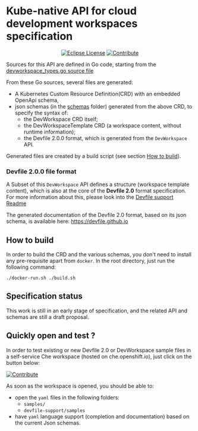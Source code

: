 # Kube-native API for cloud development workspaces specification

<div id="header" align="center">

[![Eclipse License](https://img.shields.io/badge/license-Eclipse-brightgreen.svg)](LICENSE)
[![Contribute](https://www.eclipse.org/che/factory-contribute.svg)](https://che.openshift.io/f/?url=https://github.com/devfile/api)

</div>

Sources for this API are defined in Go code, starting from the
[devworkspace_types.go source file](pkg/apis/workspaces/v1alpha2/devworkspace_types.go)

From these Go sources, several files are generated:
- A Kubernetes Custom Resource Definition(CRD) with an embedded OpenApi schema,
- json schemas (in the [schemas](schemas) folder) generated from the above CRD, to specify the syntax of:
  - the DevWorkspace CRD itself;
  - the DevWorkspaceTemplate CRD (a workspace content, without runtime information);
  - the Devfile 2.0.0 format, which is generated from the `DevWorkspace` API.

Generated files are created by a build script (see section [How to build](#how-to-build)).

### Devfile 2.0.0 file format

A Subset of this `DevWorkspace` API defines a structure (workspace template content), which is also at the core of the **Devfile 2.0** format specification.
For more information about this, please look into the [Devfile support Readme](devfile-support/README.md)

The generated documentation of the Devfile 2.0 format, based on its json schema, is available here: https://devfile.github.io

## How to build

In order to build the CRD and the various schemas, you don't need to install any pre-requisite apart from `docker`.
In the root directory, just run the following command:

```
./docker-run.sh ./build.sh
``` 

## Specification status

This work is still in an early stage of specification, and the related API and schemas are still a draft proposal.

## Quickly open and test ?

In order to test existing or new Devfile 2.0 or DevWorkspace sample files in a self-service Che workspace (hosted on che.openshift.io), just click on the button below:

[![Contribute](https://che.openshift.io/factory/resources/factory-contribute.svg)](https://che.openshift.io/f/?url=https://github.com/devfile/api)

As soon as the workspace is opened, you should be able to:
- open the `yaml` files in the following folders:
  - `samples/`
  - `devfile-support/samples`
- have `yaml` language support (completion and documentation) based on the current Json schemas.
